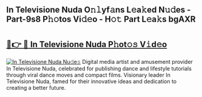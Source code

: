 ## In Televisione Nuda O𝚗𝚕yf𝚊ns L𝚎a𝚔ed N𝚞𝚍es - Part-9s8 P𝚑𝚘tos Vi𝚍𝚎o - H𝚘𝚝 Part L𝚎a𝚔s bgAXR

# <h2><a href="http://kf1exwf.oniu.top/?m=In+Televisione+Nuda">🔗👉 🔴 In Televisione Nuda P𝚑ot𝚘𝚜 V𝚒d𝚎o</a></h2>

[![In Televisione Nuda Nu𝚍e𝚜](https://i.imgur.com/0qMVB7G.gif)](http://kf1exwf.oniu.top/?m=In+Televisione+Nuda)
Digital media artist and amusement provider In Televisione Nuda, celebrated for publishing dance and lifestyle tutorials through viral dance moves and compact films. Visionary leader In Televisione Nuda, famed for their innovative ideas and dedication to creating a better future.  
